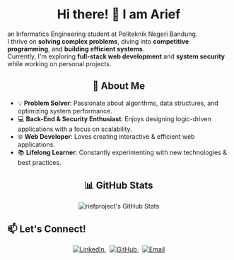 <h1 align="center"> Hi there! 👋 I am Arief </h1>

an Informatics Engineering student at Politeknik Negeri Bandung.  
I thrive on **solving complex problems**, diving into **competitive programming**, and **building efficient systems**.  
Currently, I'm exploring **full-stack web development** and **system security** while working on personal projects.

<h2 align="center">🚀 About Me</h2>

-   💡 **Problem Solver**: Passionate about algorithms, data structures, and optimizing system performance.
-   💻 **Back-End & Security Enthusiast**: Enjoys designing logic-driven applications with a focus on scalability.
-   🌐 **Web Developer**: Loves creating interactive & efficient web applications.
-   📚 **Lifelong Learner**: Constantly experimenting with new technologies & best practices.

<h2 align="center"> 📊 GitHub Stats </h2>
<p align="center">
    <img src="https://github-readme-stats.vercel.app/api/top-langs/?username=riefproject&theme=default&show_icons=true&hide_border=true&layout=compact&hide=html,css,shell,batchfile,cmake,makefile" alt="riefproject's GitHub Stats" />
</p>

## 📫 Let's Connect!

<p align="center">
<a href="https://linkedin.com/in/arief-f-sa-wijaya-9aa935319" target="_blank">
    <img src="https://img.shields.io/badge/LinkedIn-0A66C2?style=for-the-badge&logo=linkedin&logoColor=white" alt="LinkedIn">
</a>
&nbsp;
<a href="https://github.com/riefproject" target="_blank">
    <img src="https://img.shields.io/badge/GitHub-181717?style=for-the-badge&logo=github&logoColor=white" alt="GitHub">
</a>
&nbsp;
<a href="mailto:talktorief@gmail.com" target="_blank">
    <img src="https://img.shields.io/badge/Email-D14836?style=for-the-badge&logo=gmail&logoColor=white" alt="Email">
</a>
</p>
